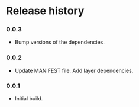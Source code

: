 # Release history

### 0.0.3

- Bump versions of the dependencies.

### 0.0.2

- Update MANIFEST file. Add layer dependencies.

### 0.0.1

- Initial build.
